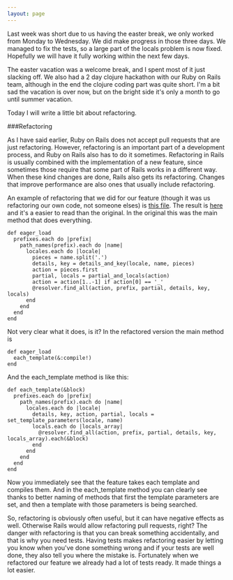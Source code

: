 ```yaml
---
layout: page
---
```


Last week was short due to us having the easter break, we only worked from Monday to Wednesday. We did make progress in those three days. We managed to fix the tests, so a large part of the locals problem is now fixed. Hopefully we will have it fully working within the next few days.

The easter vacation was a welcome break, and I spent most of it just slacking off. We also had a 2 day clojure hackathon with our Ruby on Rails team, although in the end the clojure coding part was quite short. I'm a bit sad the vacation is over now, but on the bright side it's only a month to go until summer vacation.

Today I will write a little bit about refactoring.

###Refactoring

As I have said earlier, Ruby on Rails does not accept pull requests that are just refactoring. However, refactoring is an important part of a development process, and Ruby on Rails also has to do it sometimes. Refactoring in Rails is usually combined with the implementation of a new feature, since sometimes those require that some part of Rails works in a different way. When these kind changes are done, Rails also gets its refactoring. Changes that improve performance are also ones that usually include refactoring.

An example of refactoring that we did for our feature (though it was us refactoring our own code, not someone elses) is [this file](https://github.com/nygrenh/rails/blob/8f6080b23f4c107e9d2aec4c868527a6b650c24c/actionview/lib/action_view/template_eager_loader.rb). The result is [here](https://github.com/nygrenh/rails/blob/30e9b8109115d68b88a0ef4c91a3bd67990138b4/actionview/lib/action_view/template_eager_loader.rb) and it's a easier to read than the original. In the original this was the main method that does everything.

    def eager_load
      prefixes.each do |prefix|
        path_names(prefix).each do |name|
          locales.each do |locale|
            pieces = name.split('.')
            details, key = details_and_key(locale, name, pieces)
            action = pieces.first
            partial, locals = partial_and_locals(action)
            action = action[1..-1] if action[0] == '_'
            @resolver.find_all(action, prefix, partial, details, key, locals)
          end
        end
      end
    end

Not very clear what it does, is it? In the refactored version the main method is

    def eager_load
      each_template(&:compile!)
    end

And the each_template method is like this:

    def each_template(&block)
      prefixes.each do |prefix|
        path_names(prefix).each do |name|
          locales.each do |locale|
            details, key, action, partial, locals = set_template_parameters(locale, name)
            locals.each do |locals_array|
              @resolver.find_all(action, prefix, partial, details, key, locals_array).each(&block)
            end
          end
        end
      end
    end

Now you immediately see that the feature takes each template and compiles them. And in the each_template method you can clearly see thanks to better naming of methods that first the template parameters are set, and then a template with those parameters is being searched.

So, refactoring is obviously often useful, but it can have negative effects as well. Otherwise Rails would allow refactoring pull requests, right? The danger with refactoring is that you can break something accidentally, and that is why you need tests. Having tests makes refactoring easier by letting you know when you've done something wrong and if your tests are well done, they also tell you where the mistake is. Fortunately when we refactored our feature we already had a lot of tests ready. It made things a lot easier.
